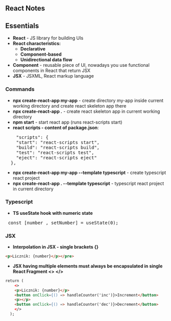 ## React Notes

## Essentials
- **React** - JS library for building UIs
- **React characteristics:**
  - **Declarative**
  - **Component-based**
  - **Unidirectional data flow**
- **Component** - reusable piece of UI, nowadays you use functional components in React that return JSX
- **JSX** - JSXML, React markup language
### Commands
- **npx create-react-app my-app** - create directory my-app inside current working directory and create react skeleton app there
- **npx create-react-app .** - create react skeleton app in current working directory
- **npm start** - start react app (runs react-scripts start)
- **react scripts - content of package.json**:
<pre>
    "scripts": {
    "start": "react-scripts start",
    "build": "react-scripts build",
    "test": "react-scripts test",
    "eject": "react-scripts eject"
  },
</pre>
- **npx create-react-app my-app --template typescript** - create typescript react project
- **npx create-react-app . --template typescript** - typescript react project in current directory


### Typescript
- **TS useState hook with numeric state**
<pre> const [number , setNumber] = useState<number>(0); </pre>


### JSX
- **Interpolation in JSX - single brackets {}**
```html
<p>Licznik: {number}</p></pre>
```
- **JSX having multiple elements must always be encapsulated in single React Fragment <> </>**
```html
return (
    <>
    <p>Licznik: {number}</p>
    <button onClick={() => handleCounter('inc')}>Increment</button>
    <p></p>
    <button onClick={() => handleCounter('dec')}>Decrement</button>
    </>
  ); 
```